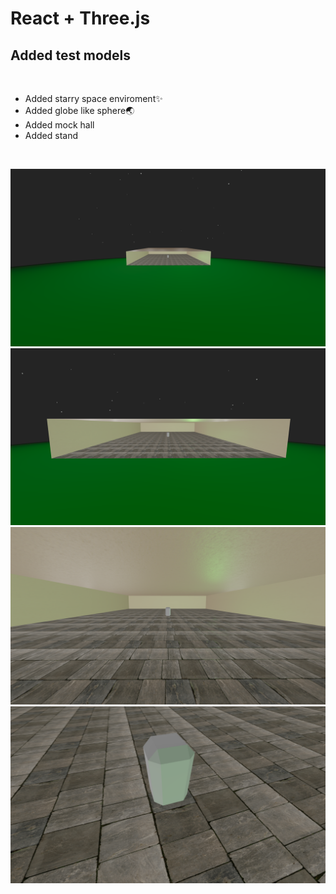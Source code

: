 # React + Three.js

## Added test models

<br>

- Added starry space enviroment✨
- Added globe like sphere🌏
- Added mock hall
- Added stand

<br>

![Screenshot 2](/screenshots/2.png)
![Screenshot 1](/screenshots/1.png)
![Screenshot 3](/screenshots/3.png)
![Screenshot 4](/screenshots/4.png)
